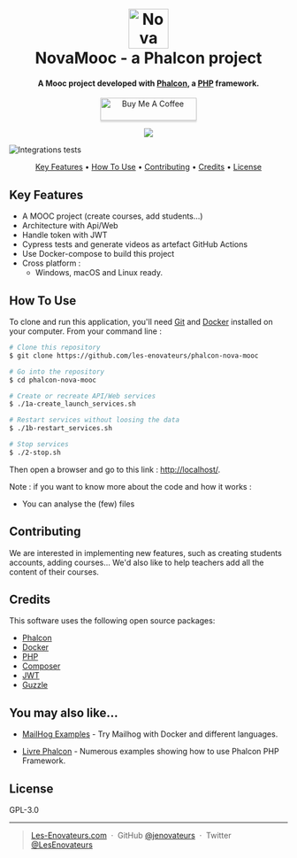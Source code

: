 
<h1 align="center">
  <br>
  <a href="https://les-enovateurs.com"><img src="https://user-images.githubusercontent.com/3491729/76463694-2274e180-63e4-11ea-9a05-442d00de2fed.png" alt="Nova Mooc - Phalcon - PHP Example" width="72"></a>
  <br>
NovaMooc - a Phalcon project
  <br>
</h1>

<h4 align="center">A Mooc project developed with <a href="https://github.com/phalcon/cphalcon" target="_blank">Phalcon</a>, a <a href="https://www.php.net/" target="_blank">PHP</a> framework.</h4>

<p align="center">
<a href="https://www.buymeacoffee.com/enovateurs" target="_blank"><img src="https://cdn.buymeacoffee.com/buttons/default-violet.png" height="41px" alt="Buy Me A Coffee" style="height: 41px !important;width: 174px !important;box-shadow: 0px 3px 2px 0px rgba(190, 190, 190, 0.5) !important;-webkit-box-shadow: 0px 3px 2px 0px rgba(190, 190, 190, 0.5) !important;" ></a>
</p>

<p align="center"><img src="https://user-images.githubusercontent.com/3491729/77062786-daa21b80-69dc-11ea-99fe-66c1fb35b1ea.gif">
</p>

![Integrations tests](https://github.com/les-enovateurs/phalcon-nova-mooc/workflows/Integrations%20tests/badge.svg)

<p align="center">
  <a href="#key-features">Key Features</a> •
  <a href="#how-to-use">How To Use</a> •
  <a href="#contributing">Contributing</a> •
  <a href="#credits">Credits</a> •
  <a href="#license">License</a>
</p>


## Key Features

* A MOOC project (create courses, add students...)
* Architecture with Api/Web
* Handle token with JWT
* Cypress tests and generate videos as artefact GitHub Actions
* Use Docker-compose to build this project
* Cross platform :
  - Windows, macOS and Linux ready.

## How To Use

To clone and run this application, you'll need [Git](https://git-scm.com) and [Docker](https://www.docker.com/) installed on your computer. From your command line :

```bash
# Clone this repository
$ git clone https://github.com/les-enovateurs/phalcon-nova-mooc

# Go into the repository
$ cd phalcon-nova-mooc

# Create or recreate API/Web services
$ ./1a-create_launch_services.sh

# Restart services without loosing the data
$ ./1b-restart_services.sh

# Stop services
$ ./2-stop.sh
```
Then open a browser and go to this link : [http://localhost/](http://localhost/).


Note : if you want to know more about the code and how it works : 
- You can analyse the (few) files

## Contributing

We are interested in implementing new features, such as creating students accounts, adding courses...
We'd also like to help teachers add all the content of their courses.

## Credits

This software uses the following open source packages:

- [Phalcon](https://github.com/phalcon/cphalcon)
- [Docker](https://www.docker.com/)
- [PHP](https://www.php.net/)
- [Composer](https://getcomposer.org/)
- [JWT](https://github.com/lcobucci/jwt)
- [Guzzle](https://github.com/guzzle/guzzle)

## You may also like...

- [MailHog Examples](https://github.com/les-enovateurs/mailhog-examples) - Try Mailhog with Docker and different languages.

- [Livre Phalcon](https://github.com/les-enovateurs/livre-phalcon) - Numerous examples showing how to use Phalcon PHP Framework.

## License

GPL-3.0

---

> [Les-Enovateurs.com](https://les-enovateurs.com/) &nbsp;&middot;&nbsp;
> GitHub [@jenovateurs](https://github.com/jenovateurs) &nbsp;&middot;&nbsp;
> Twitter [@LesEnovateurs](https://twitter.com/LesEnovateurs)

